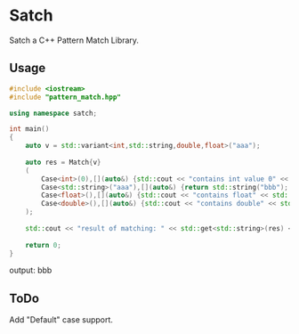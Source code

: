 # Satch
Satch a C++ Pattern Match Library.
## Usage
```cpp example.cpp
#include <iostream>
#include "pattern_match.hpp"

using namespace satch;

int main()
{
    auto v = std::variant<int,std::string,double,float>("aaa");
    
    auto res = Match{v}
    (
        Case<int>(0),[](auto&) {std::cout << "contains int value 0" << std::endl; return 0;},
        Case<std::string>("aaa"),[](auto&) {return std::string("bbb"); },
        Case<float>(),[](auto&) {std::cout << "contains float" << std::endl; return 0; },
        Case<double>(),[](auto&) {std::cout << "contains double" << std::endl; return 0; }
    );
    
    std::cout << "result of matching: " << std::get<std::string>(res) << std::endl;
    
    return 0;
}
```

output: bbb

## ToDo
Add "Default" case support.